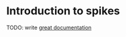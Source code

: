 # Introduction to spikes

TODO: write [great documentation](http://jacobian.org/writing/great-documentation/what-to-write/)
